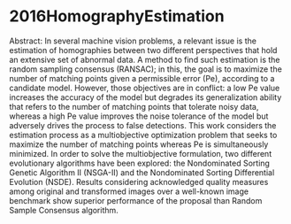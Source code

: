 # 2016HomographyEstimation
Abstract: In several machine vision problems, a relevant issue is the estimation of homographies between two different perspectives that hold an extensive set of abnormal data. A method to find such estimation is the random sampling consensus (RANSAC); in this, the goal is to maximize the number of matching points given a permissible error (Pe), according to a candidate model. However, those objectives are in conflict: a low Pe value increases the accuracy of the model but degrades its generalization ability that refers to the number of matching points that tolerate noisy data, whereas a high Pe value improves the noise tolerance of the model but adversely drives the process to false detections. This work considers the estimation process as a multiobjective optimization problem that seeks to maximize the number of matching points whereas Pe is simultaneously minimized. In order to solve the multiobjective formulation, two different evolutionary algorithms have been explored: the Nondominated Sorting Genetic Algorithm II (NSGA-II) and the Nondominated Sorting Differential Evolution (NSDE). Results considering acknowledged quality measures among original and transformed images over a well-known image benchmark show superior performance of the proposal than Random Sample Consensus algorithm.
#
